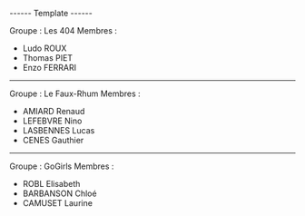 ------ Template ------

Groupe : Les 404
Membres :
- Ludo ROUX
- Thomas PIET
- Enzo FERRARI

----------------------
Groupe : Le Faux-Rhum
Membres :
- AMIARD Renaud
- LEFEBVRE Nino
- LASBENNES Lucas
- CENES Gauthier

----------------------
Groupe : GoGirls
Membres :
- ROBL Elisabeth
- BARBANSON Chloé
- CAMUSET Laurine 
